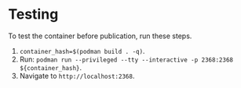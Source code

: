 # Testing

To test the container before publication, run these steps.

1. `container_hash=$(podman build . -q)`.
2. Run: `podman run --privileged --tty --interactive -p 2368:2368 ${container_hash}`.
4. Navigate to `http://localhost:2368`.
